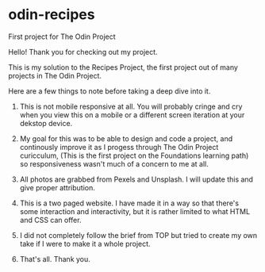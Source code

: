 # odin-recipes
First project for The Odin Project

Hello! Thank you for checking out my project.

This is my solution to the Recipes Project, the first project out of many projects in The Odin Project.

Here are a few things to note before taking a deep dive into it. 

1. This is not mobile responsive at all. You will probably cringe and cry when you view this on a mobile or a different screen iteration at your dekstop device. 

2. My goal for this was to be able to design and code a project, and continously improve it as I progess through The Odin Project curicculum, (This is the first project on the Foundations learning path) so responsiveness wasn't much of a concern to me at all.

3. All photos are grabbed from Pexels and Unsplash. I will update this and give proper attribution.

4. This is a two paged website. I have made it in a way so that there's some interaction and interactivity, but it is rather limited to what HTML and CSS can offer.

5. I did not completely follow the brief from TOP but tried to create my own take if I were to make it a whole project.

6. That's all. Thank you.
